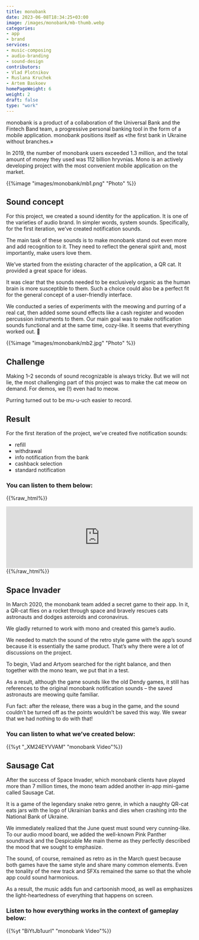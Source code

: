 ```yaml
---
title: monobank
date: 2023-06-08T18:34:25+03:00
image: /images/monobank/mb-thumb.webp
categories: 
- app
- brand
services: 
- music-composing
- audio-branding
- sound-design
contributors:
- Vlad Plotnikov
- Ruslana Kruchek
- Artem Baskoev
homePageWeight: 6
weight: 2
draft: false
type: "work"
---
```


monobank is a product of a collaboration of the Universal Bank and the Fintech Band team, a progressive personal banking tool in the form of a mobile application. monobank positions itself as «the first bank in Ukraine without branches.»

In 2019, the number of monobank users exceeded 1.3 million, and the total amount of money they used was 112 billion hryvnias. Mono is an actively developing project with the most convenient mobile application on the market.

{{%image "images/monobank/mb1.png" "Photo" %}}

## Sound concept

For this project, we created a sound identity for the application. It is one of the varieties of audio brand. In simpler words, system sounds. Specifically, for the first iteration, we’ve created notification sounds.

The main task of these sounds is to make monobank stand out even more and add recognition to it. They need to reflect the general spirit and, most importantly, make users love them.

We’ve started from the existing character of the application, a QR cat. It provided a great space for ideas.

It was clear that the sounds needed to be exclusively organic as the human brain is more susceptible to them. Such a choice could also be a perfect fit for the general concept of a user-friendly interface.

We conducted a series of experiments with the meowing and purring of a real cat, then added some sound effects like a cash register and wooden percussion instruments to them. Our main goal was to make notification sounds functional and at the same time, cozy-like. It seems that everything worked out. 🙂

{{%image "images/monobank/mb2.jpg" "Photo" %}}

## Challenge

Making 1–2 seconds of sound recognizable is always tricky. But we will not lie, the most challenging part of this project was to make the cat meow on demand. For demos, we (!) even had to meow.

Purring turned out to be mu-u-uch easier to record.

## Result

For the first iteration of the project, we’ve created five notification sounds:

- refill
- withdrawal
- info notification from the bank
- cashback selection
- standard notification

### You can listen to them below:

{{%raw_html%}}
<iframe loading="lazy" width="100%" height="166" scrolling="no" frameborder="no" allow="autoplay" src="https://w.soundcloud.com/player/?url=https%3A//api.soundcloud.com/tracks/582091059&amp;color=%23ff5500&amp;auto_play=false&amp;hide_related=false&amp;show_comments=true&amp;show_user=true&amp;show_reposts=false&amp;show_teaser=true"></iframe>
{{%/raw_html%}}

## Space Invader

In March 2020, the monobank team added a secret game to their app. In it, a QR-cat flies on a rocket through space and bravely rescues cats astronauts and dodges asteroids and coronavirus.

We gladly returned to work with mono and created this game’s audio.

We needed to match the sound of the retro style game with the app’s sound because it is essentially the same product. That’s why there were a lot of discussions on the project.

To begin, Vlad and Artyom searched for the right balance, and then together with the mono team, we put that in a test.

As a result, although the game sounds like the old Dendy games, it still has references to the original monobank notification sounds – the saved astronauts are meowing quite familiar.

Fun fact: after the release, there was a bug in the game, and the sound couldn’t be turned off as the points wouldn’t be saved this way. We swear that we had nothing to do with that!

### You can listen to what we’ve created below:

{{%yt "_XM24EYVVAM" "monobank Video"%}}

## Sausage Cat

After the success of Space Invader, which monobank clients have played more than 7 million times, the mono team added another in-app mini-game called Sausage Cat.

It is a game of the legendary snake retro genre, in which a naughty QR-cat eats jars with the logo of Ukrainian banks and dies when crashing into the National Bank of Ukraine.

We immediately realized that the June quest must sound very cunning-like. To our audio mood board, we added the well-known Pink Panther soundtrack and the Despicable Me main theme as they perfectly described the mood that we sought to emphasize.

The sound, of course, remained as retro as in the March quest because both games have the same style and share many common elements. Even the tonality of the new track and SFXs remained the same so that the whole app could sound harmonious.

As a result, the music adds fun and cartoonish mood, as well as emphasizes the light-heartedness of everything that happens on screen.

### Listen to how everything works in the context of gameplay below:

{{%yt "BiYtJb1uurI" "monobank Video"%}}
